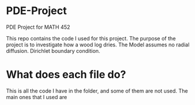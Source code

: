 # PDE-Project
PDE Project for MATH 452

This repo contains the code I used for this project. The purpose of the project is to investigate how a wood log dries.
The Model assumes no radial diffusion. Dirichlet boundary condition.

# What does each file do?
This is all the code I have in the folder, and some of them are not used.
The main ones that I used are 
